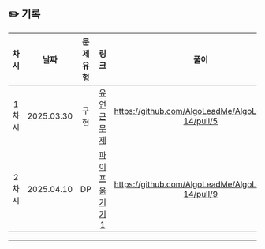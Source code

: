 ## ✏️ 기록   

| 차시 |    날짜    | 문제유형 | 링크 | 풀이 |
|:----:|:---------:|:----:|:-----:|:----:|
| 1차시 | 2025.03.30 |  구현  | [유연 근무제](https://school.programmers.co.kr/learn/courses/30/lessons/388351?language=swift)|https://github.com/AlgoLeadMe/AlgoLeadMe-14/pull/5|
| 2차시 | 2025.04.10 |  DP  | [파이프 옮기기 1](https://www.acmicpc.net/problem/17070)|https://github.com/AlgoLeadMe/AlgoLeadMe-14/pull/9|
---
